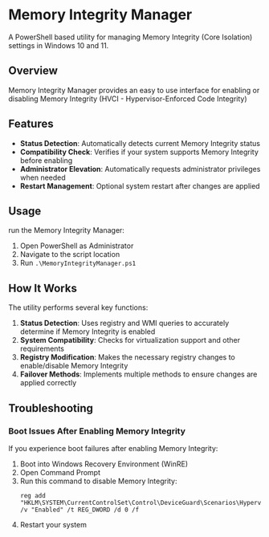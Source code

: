 # Memory Integrity Manager

A PowerShell based utility for managing Memory Integrity (Core Isolation) settings in Windows 10 and 11.

## Overview

Memory Integrity Manager provides an easy to use interface for enabling or disabling Memory Integrity (HVCI - Hypervisor-Enforced Code Integrity)


## Features

- **Status Detection**: Automatically detects current Memory Integrity status
- **Compatibility Check**: Verifies if your system supports Memory Integrity before enabling
- **Administrator Elevation**: Automatically requests administrator privileges when needed
- **Restart Management**: Optional system restart after changes are applied


## Usage

run the Memory Integrity Manager:

1. Open PowerShell as Administrator
2. Navigate to the script location
3. Run `.\MemoryIntegrityManager.ps1`


## How It Works

The utility performs several key functions:

1. **Status Detection**: Uses registry and WMI queries to accurately determine if Memory Integrity is enabled
2. **System Compatibility**: Checks for virtualization support and other requirements
3. **Registry Modification**: Makes the necessary registry changes to enable/disable Memory Integrity
4. **Failover Methods**: Implements multiple methods to ensure changes are applied correctly

## Troubleshooting

### Boot Issues After Enabling Memory Integrity

If you experience boot failures after enabling Memory Integrity:

1. Boot into Windows Recovery Environment (WinRE)
2. Open Command Prompt
3. Run this command to disable Memory Integrity:
   ```
   reg add "HKLM\SYSTEM\CurrentControlSet\Control\DeviceGuard\Scenarios\HypervisorEnforcedCodeIntegrity" /v "Enabled" /t REG_DWORD /d 0 /f
   ```
4. Restart your system